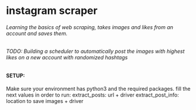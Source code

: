 # instagram scraper
###### Learning the basics of web scraping, takes images and likes from an account and saves them.

###### TODO: Building a scheduler to automatically post the images with highest likes on a new account with randomized hashtags


#### SETUP:

Make sure your environment has python3 and the required packages.
fill the next values in order to run:
extract_posts: url + driver
extract_post_info: location to save images + driver
